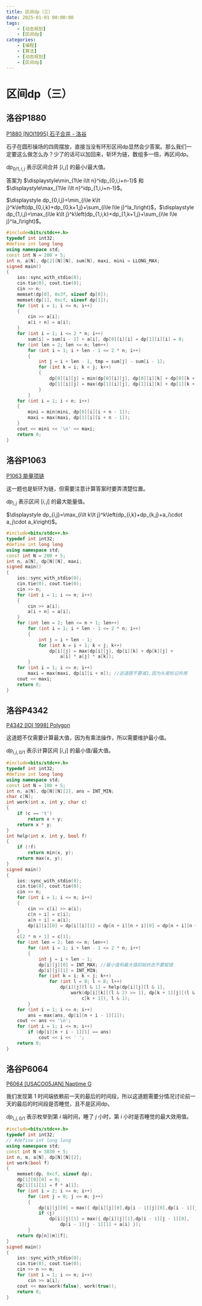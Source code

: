```yaml
---
title: 区间dp（三）
date: 2025-01-01 00:00:00
tags:
	- [动态规划]
	- [区间dp]
categories:
	- [编程]
	- [算法]
	- [动态规划]
	- [区间dp]
---
```


# 区间dp（三）

## 洛谷P1880

[P1880 [NOI1995] 石子合并 - 洛谷](https://www.luogu.com.cn/problem/P1880)

石子在圆形操场的四周摆放，直接当没有环形区间dp显然会少答案。那么我们一定要这么做怎么办？少了的话可以加回来，斩环为链，数组多一倍，再区间dp。

$dp_{0/1,i,j}$ 表示区间合并 $[i,j]$ 的最小/最大值。

答案为 $\displaystyle\min_{1\le i\lt n}^idp_{0,i,i+n-1}$ 和 $\displaystyle\max_{1\le i\lt n}^idp_{1,i,i+n-1}$。

$\displaystyle dp_{0,i,j}=\min_{i\le k\lt j}^k\left(dp_{0,i,k}+dp_{0,k+1,j}+\sum_{i\le l\le j}^la_l\right)$，$\displaystyle dp_{1,i,j}=\max_{i\le k\lt j}^k\left(dp_{1,i,k}+dp_{1,k+1,j}+\sum_{i\le l\le j}^la_l\right)$。

<!-- more -->

```cpp
#include<bits/stdc++.h>
typedef int int32;
#define int long long
using namespace std;
const int N = 200 + 5;
int n, a[N], dp[2][N][N], sum[N], maxi, mini = LLONG_MAX;
signed main()
{
	ios::sync_with_stdio(0);
	cin.tie(0), cout.tie(0);
	cin >> n;
	memset(dp[0], 0x3f, sizeof dp[0]);
	memset(dp[1], 0xcf, sizeof dp[1]);
	for (int i = 1; i <= n; i++)
	{
		cin >> a[i];
		a[i + n] = a[i];
	}
	for (int i = 1; i <= 2 * n; i++)
		sum[i] = sum[i - 1] + a[i], dp[0][i][i] = dp[1][i][i] = 0;
	for (int len = 2; len <= n; len++)
		for (int i = 1; i + len - 1 <= 2 * n; i++)
		{
			int j = i + len - 1, tmp = sum[j] - sum[i - 1];
			for (int k = i; k < j; k++)
			{
				dp[0][i][j] = min(dp[0][i][j], dp[0][i][k] + dp[0][k + 1][j] + tmp);
				dp[1][i][j] = max(dp[1][i][j], dp[1][i][k] + dp[1][k + 1][j] + tmp);
			}
		}
	for (int i = 1; i < n; i++)
	{
		mini = min(mini, dp[0][i][i + n - 1]);
		maxi = max(maxi, dp[1][i][i + n - 1]);
	}
	cout << mini << '\n' << maxi;
	return 0;
}
```

## 洛谷P1063

[P1063 能量项链](https://www.luogu.com.cn/problem/P1063)

这一题也是斩环为链，但需要注意计算答案时要弄清楚位置。

$dp_{i,j}$ 表示区间 $[i,j]$ 的最大能量值。

$\displaystyle dp_{i,j}=\max_{i\lt k\lt j}^k\left(dp_{i,k}+dp_{k,j}+a_i\cdot a_j\cdot a_k\right)$。

```cpp
#include<bits/stdc++.h>
typedef int int32;
#define int long long
using namespace std;
const int N = 200 + 5;
int n, a[N], dp[N][N], maxi;
signed main()
{
	ios::sync_with_stdio(0);
	cin.tie(0), cout.tie(0);
	cin >> n;
	for (int i = 1; i <= n; i++)
	{
		cin >> a[i];
		a[i + n] = a[i];
	}
	for (int len = 2; len <= n + 1; len++)
		for (int i = 1; i + len - 1 <= 2 * n; i++)
		{
			int j = i + len - 1;
			for (int k = i + 1; k < j; k++)
				dp[i][j] = max(dp[i][j], dp[i][k] + dp[k][j] +
					a[i] * a[j] * a[k]);
		}
	for (int i = 1; i <= n; i++)
		maxi = max(maxi, dp[i][i + n]); //这道题不要减1,因为头尾标记共用
	cout << maxi;
	return 0;
}
```

## 洛谷P4342

[P4342 [IOI 1998] Polygon](https://www.luogu.com.cn/problem/P4342)

这道题不仅需要计算最大值，因为有乘法操作，所以需要维护最小值。

$dp_{i,j,0/1}$ 表示计算区间 $[i,j]$ 的最小值/最大值。



```cpp
#include<bits/stdc++.h>
typedef int int32;
#define int long long
using namespace std;
const int N = 100 + 5;
int n, a[N], dp[N][N][2], ans = INT_MIN;
char c[N];
int work(int x, int y, char c)
{
	if (c == 't')
		return x + y;
	return x * y;
}
int help(int x, int y, bool f)
{
	if (!f)
		return min(x, y);
	return max(x, y);
}
signed main()
{
	ios::sync_with_stdio(0);
	cin.tie(0), cout.tie(0);
	cin >> n;
	for (int i = 1; i <= n; i++)
	{
		cin >> c[i] >> a[i];
		c[n + i] = c[i];
		a[n + i] = a[i];
		dp[i][i][0] = dp[i][i][1] = dp[n + i][n + i][0] = dp[n + i][n + i][1] = a[i];
	}
	c[2 * n + 1] = c[1];
	for (int len = 2; len <= n; len++)
		for (int i = 1; i + len - 1 <= 2 * n; i++)
		{
			int j = i + len - 1;
			dp[i][j][0] = INT_MAX; //最小值和最大值初始状态不要赋错
			dp[i][j][1] = INT_MIN;
			for (int k = i; k < j; k++)
				for (int l = 0; l < 8; l++)
					dp[i][j][l & 1] = help(dp[i][j][l & 1],
						work(dp[i][k][(l & 2) >> 1], dp[k + 1][j][(l & 4) >> 2],
							c[k + 1]), l & 1);
		}
	for (int i = 1; i <= n; i++)
		ans = max(ans, dp[i][n + i - 1][1]);
	cout << ans << '\n';
	for (int i = 1; i <= n; i++)
		if (dp[i][n + i - 1][1] == ans)
			cout << i << ' ';
	return 0;
}
```

## 洛谷P6064

[P6064 [USACO05JAN] Naptime G](https://www.luogu.com.cn/problem/P6064)

我们发现第 $1$ 时间端依赖前一天的最后的时间段，所以这道题需要分情况讨论前一天的最后的时间段是否睡觉，且不是区间dp。

$dp_{i,j,0/1}$ 表示枚举到第 $i$ 端时间，睡了 $j$ 小时，第 $i$ 小时是否睡觉的最大效用值。

```cpp
#include<bits/stdc++.h>
typedef int int32;
// #define int long long
using namespace std;
const int N = 3830 + 5;
int n, m, a[N], dp[N][N][2];
int work(bool f)
{
	memset(dp, 0xcf, sizeof dp);
	dp[1][0][0] = 0;
	dp[1][1][1] = f * a[1];
	for (int i = 2; i <= n; i++)
		for (int j = 0; j <= m; j++)
		{
			dp[i][j][0] = max({ dp[i][j][0],dp[i - 1][j][0],dp[i - 1][j][1] });
			if (j)
				dp[i][j][1] = max({ dp[i][j][1],dp[i - 1][j - 1][0],
					dp[i - 1][j - 1][1] + a[i] });
		}
	return dp[n][m][f];
}
signed main()
{
	ios::sync_with_stdio(0);
	cin.tie(0), cout.tie(0);
	cin >> n >> m;
	for (int i = 1; i <= n; i++)
		cin >> a[i];
	cout << max(work(false), work(true));
	return 0;
}
```

